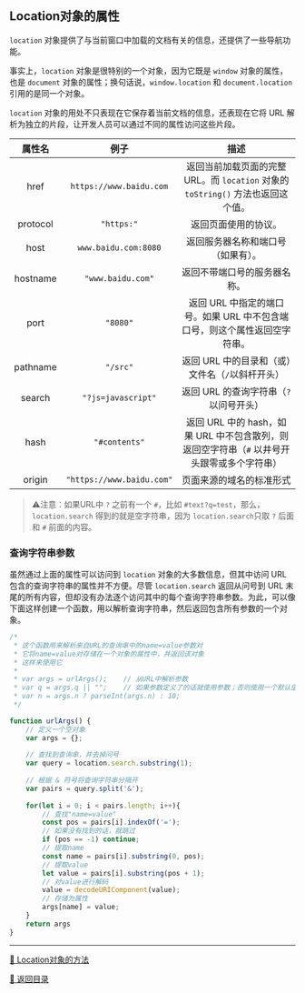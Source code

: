 ## Location对象的属性

`location` 对象提供了与当前窗口中加载的文档有关的信息，还提供了一些导航功能。

事实上，`location` 对象是很特别的一个对象，因为它既是 `window` 对象的属性，也是 `document` 对象的属性；换句话说，`window.location` 和 `document.location` 引用的是同一个对象。

`location` 对象的用处不只表现在它保存着当前文档的信息，还表现在它将 URL 解析为独立的片段，让开发人员可以通过不同的属性访问这些片段。

属性名  | 例子 | 描述
:---: | :---:  | :---:
href | `https://www.baidu.com` | 返回当前加载页面的完整 URL。而 `location` 对象的 `toString()` 方法也返回这个值。 
protocol | `"https:"` | 返回页面使用的协议。 
host | `www.baidu.com:8080` | 返回服务器名称和端口号（如果有）。 
hostname | `"www.baidu.com"` | 返回不带端口号的服务器名称。 
port | `"8080"` | 返回 URL 中指定的端口号。如果 URL 中不包含端口号，则这个属性返回空字符串。 
pathname | `"/src"` | 返回 URL 中的目录和（或）文件名（`/`以斜杆开头） 
search | `"?js=javascript"` | 返回 URL 的查询字符串（`?` 以问号开头） 
hash | `"#contents"` | 返回 URL 中的 hash，如果 URL 中不包含散列，则返回空字符串（`#` 以井号开头跟零或多个字符串） 
origin | `"https://www.baidu.com"` | 页面来源的域名的标准形式

> ⚠️注意：如果URL中 `?` 之前有一个 `#`，比如 `#text?q=test`，那么， `location.search` 得到的就是空字符串，因为 `location.search`只取 `?` 后面和 `#` 前面的内容。

### 查询字符串参数

虽然通过上面的属性可以访问到 `location` 对象的大多数信息，但其中访问 URL 包含的查询字符串的属性并不方便。尽管 `location.search` 返回从问号到 URL 末尾的所有内容，但却没有办法逐个访问其中的每个查询字符串参数。为此，可以像下面这样创建一个函数，用以解析查询字符串，然后返回包含所有参数的一个对象。

```js
/*
 * 这个函数用来解析来自URL的查询串中的name=value参数对
 * 它将name=value对存储在一个对象的属性中，并返回该对象
 * 这样来使用它
 *
 * var args = urlArgs();	// 从URL中解析参数
 * var q = args.q || "";	// 如果参数定义了的话就使用参数；否则使用一个默认值
 * var n = args.n ? parseInt(args.n) : 10;
 */

function urlArgs() {
    // 定义一个空对象
    var args = {};
    
    // 查找到查询串，并去掉问号
    var query = location.search.substring(1);
    
    // 根据 & 符号将查询字符串分隔开
    var pairs = query.split('&');
    
    for(let i = 0; i < pairs.length; i++){
        // 查找"name=value"
        const pos = pairs[i].indexOf('=');
        // 如果没有找到的话，就跳过
        if (pos == -1) continue;
        // 提取name
        const name = pairs[i].substring(0, pos);
        // 提取value
        let value = pairs[i].substring(pos + 1);
        // 对value进行解码
        value = decodeURIComponent(value);
        // 存储为属性
        args[name] = value;								
    }
    return args
}
```

---

[📌 Location对象的方法](./the-location-object-methods.md)

[📖 返回目录](../../README.md)

